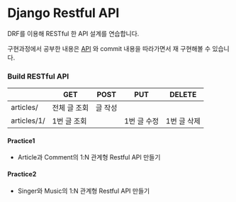 # Django Restful API

DRF를 이용해 RESTful 한 API 설계를 연습합니다.

구현과정에서 공부한 내용은 [API](https://github.com/holawan/TIL/tree/master/API) 와 commit 내용을 따라가면서 재 구현해볼 수 있습니다.

### Build RESTful API

|             | GET          | POST    | PUT         | DELETE      |
| ----------- | ------------ | ------- | ----------- | ----------- |
| articles/   | 전체 글 조회 | 글 작성 |             |             |
| articles/1/ | 1번 글 조회  |         | 1번 글 수정 | 1번 글 삭제 |

#### Practice1 

- Article과 Comment의 1:N 관계형 Restful API 만들기



#### Practice2

- Singer와 Music의 1:N 관계형 Restful API 만들기
